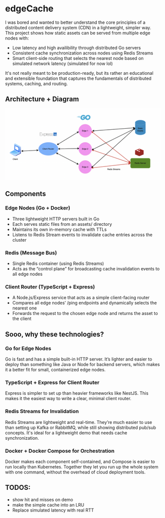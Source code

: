 # edgeCache

I was bored and wanted to better understand the core principles of a distributed content delivery system (CDN) in a lightweight, simpler way. This project shows how static assets can be served from multiple edge nodes with:
* Low latency and high availibility through distributed Go servers
* Consistent cache synchronization across nodes using Redis Streams
* Smart client-side routing that selects the nearest node based on simulated network latency (simulated for now lol)

It's not really meant to be production-ready, but its rather an educational and extensible foundation that captures the fundamentals of distributed systems, caching, and routing.

## Architecture + Diagram

![Architecture Diagram](Diagram.png)

## Components

### Edge Nodes (Go + Docker)
* Three lightweight HTTP servers built in Go
* Each serves static files from an assets/ directory
* Maintains its own in-memory cache with TTLs
* Listens to Redis Stream events to invalidate cache entries across the cluster

### Redis (Message Bus)
* Single Redis container (using Redis Streams)
* Acts as the “control plane” for broadcasting cache invalidation events to all edge nodes

### Client Router (TypeScript + Express)
* A Node.js/Express service that acts as a simple client-facing router
* Compares all edge nodes’ /ping endpoints and dynamically selects the nearest one
* Forwards the request to the chosen edge node and returns the asset to the client

## Sooo, why these technologies?

### Go for Edge Nodes
Go is fast and has a simple built-in HTTP server. It’s lighter and easier to deploy than something like Java or Node for backend servers, which makes it a better fit for small, containerized edge nodes.

### TypeScript + Express for Client Router
Express is simpler to set up than heavier frameworks like NestJS. This makes it the easiest way to write a clear, minimal client router.

### Redis Streams for Invalidation
Redis Streams are lightweight and real-time. They’re much easier to use than setting up Kafka or RabbitMQ, while still showing distributed pub/sub concepts. It's ideal for a lightweight demo that needs cache synchronization.

### Docker + Docker Compose for Orchestration
Docker makes each component self-contained, and Compose is easier to run locally than Kubernetes. Together they let you run up the whole system with one command, without the overhead of cloud deployment tools.


## TODOS:
- show hit and misses on demo
- make the simple cache into an LRU
- Replace simulated latency with real RTT